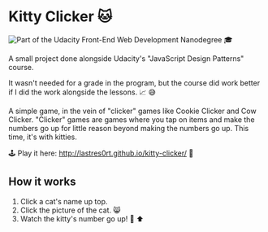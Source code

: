 # Kitty Clicker 🐱
![Part of the Udacity Front-End Web Development Nanodegree](https://img.shields.io/badge/Udacity-Front--End%20Web%20Developer%20Nanodegree-02b3e4.svg) 🎓

A small project done alongside Udacity's "JavaScript Design Patterns" course. 

It wasn't needed for a grade in the program, but the course did work better if I did the work alongside the lessons. 📈 😅

A simple game, in the vein of "clicker" games like Cookie Clicker and Cow Clicker. "Clicker" games are games where you tap on items and make the numbers go up for little reason beyond making the numbers go up. This time, it's with kitties.

🕹 Play it here: http://lastres0rt.github.io/kitty-clicker/ 👾

## How it works

1. Click a cat's name up top.
2. Click the picture of the cat. 😸
3. Watch the kitty's number go up! 💯 ⬆️
